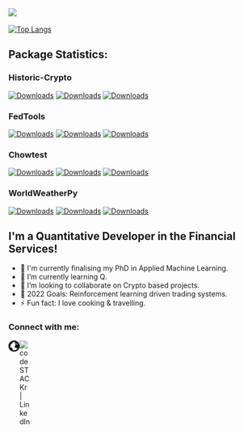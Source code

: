 
  <img src="https://github-readme-stats.vercel.app/api?username=David-Woroniuk&count_private=true&show_icons=true"/>



  
[![Top Langs](https://github-readme-stats.vercel.app/api/top-langs/?username=David-Woroniuk)](https://github.com/anuraghazra/github-readme-stats)

## Package Statistics:

### Historic-Crypto 
[![Downloads](https://pepy.tech/badge/historic-crypto)](https://pepy.tech/project/historic-crypto)
[![Downloads](https://pepy.tech/badge/historic-crypto/month)](https://pepy.tech/project/historic-crypto)
[![Downloads](https://pepy.tech/badge/historic-crypto/week)](https://pepy.tech/project/historic-crypto)

### FedTools
[![Downloads](https://pepy.tech/badge/fedtools)](https://pepy.tech/project/fedtools)
[![Downloads](https://pepy.tech/badge/fedtools/month)](https://pepy.tech/project/fedtools)
[![Downloads](https://pepy.tech/badge/fedtools/week)](https://pepy.tech/project/fedtools)

### Chowtest
[![Downloads](https://pepy.tech/badge/chowtest)](https://pepy.tech/project/chowtest)
[![Downloads](https://pepy.tech/badge/chowtest/month)](https://pepy.tech/project/chowtest)
[![Downloads](https://pepy.tech/badge/chowtest/week)](https://pepy.tech/project/chowtest)

### WorldWeatherPy
[![Downloads](https://pepy.tech/badge/worldweatherpy)](https://pepy.tech/project/worldweatherpy)
[![Downloads](https://pepy.tech/badge/chowtest/month)](https://pepy.tech/project/worldweatherpy)
[![Downloads](https://pepy.tech/badge/chowtest/week)](https://pepy.tech/project/worldweatherpy)


## I'm a Quantitative Developer in the Financial Services!

- 🔭 I'm currently finalising my PhD in Applied Machine Learning.
- 🌱 I’m currently learning Q.
- 👯 I’m looking to collaborate on Crypto based projects.
- 🥅 2022 Goals: Reinforcement learning driven trading systems.
- ⚡ Fun fact: I love cooking & travelling.

### Connect with me:

[<img align="left" alt="codeSTACKr.com" width="22px" src="https://raw.githubusercontent.com/iconic/open-iconic/master/svg/globe.svg" />][website]
[<img align="left" alt="codeSTACKr | LinkedIn" width="22px" src="https://cdn.jsdelivr.net/npm/simple-icons@v3/icons/linkedin.svg" />][linkedin]
<br />


[website]: https://david-woroniuk.github.io/Personal-Website/
[linkedin]: https://www.linkedin.com/in/davidworoniuk/

